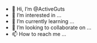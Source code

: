 - 👋 Hi, I’m @ActiveGuts
- 👀 I’m interested in ...
- 🌱 I’m currently learning ...
- 💞️ I’m looking to collaborate on ...
- 📫 How to reach me ...

<!---
ActiveGuts/ActiveGuts is a ✨ special ✨ repository because its `README.md` (this file) appears on your GitHub profile.
You can click the Preview link to take a look at your changes.
--->
